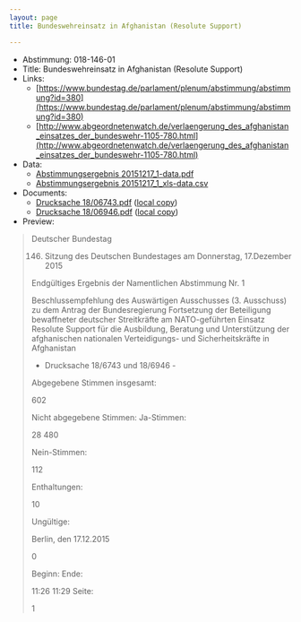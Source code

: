```yaml
---
layout: page
title: Bundeswehreinsatz in Afghanistan (Resolute Support)

---
```


* Abstimmung: 018-146-01
* Title: Bundeswehreinsatz in Afghanistan (Resolute Support)
* Links: 
    * [https://www.bundestag.de/parlament/plenum/abstimmung/abstimmung?id=380](https://www.bundestag.de/parlament/plenum/abstimmung/abstimmung?id=380)
    * [http://www.abgeordnetenwatch.de/verlaengerung_des_afghanistan_einsatzes_der_bundeswehr-1105-780.html](http://www.abgeordnetenwatch.de/verlaengerung_des_afghanistan_einsatzes_der_bundeswehr-1105-780.html)
* Data: 
    * [Abstimmungsergebnis 20151217_1-data.pdf](/abstimmungsliste/20151217_1-data.pdf)
    * [Abstimmungsergebnis 20151217_1_xls-data.csv](/abstimmungsliste/analyses/20151217_1_xls-data.csv)
* Documents: 
    * [Drucksache 18/06743.pdf](http://dip21.bundestag.de/dip21/btd/18/067/1806743.pdf) ([local copy](/abstimmungsdaten/018-146-01/1806743.pdf))
    * [Drucksache 18/06946.pdf](http://dip21.bundestag.de/dip21/btd/18/069/1806946.pdf) ([local copy](/abstimmungsdaten/018-146-01/1806946.pdf))
* Preview: 
> Deutscher Bundestag
> 
> 146. Sitzung des Deutschen Bundestages
> am Donnerstag, 17.Dezember 2015
> 
> Endgültiges Ergebnis der Namentlichen Abstimmung Nr. 1
> 
> Beschlussempfehlung des Auswärtigen Ausschusses (3. Ausschuss) zu dem Antrag der
> Bundesregierung
> Fortsetzung der Beteiligung bewaffneter deutscher Streitkräfte am NATO-geführten Einsatz
> Resolute Support für die Ausbildung, Beratung und Unterstützung der afghanischen
> nationalen Verteidigungs- und Sicherheitskräfte in Afghanistan
> - Drucksache 18/6743 und 18/6946 -
> 
> Abgegebene Stimmen insgesamt:
> 
> 602
> 
> Nicht abgegebene Stimmen:
> Ja-Stimmen:
> 
> 28
> 480
> 
> Nein-Stimmen:
> 
> 112
> 
> Enthaltungen:
> 
> 10
> 
> Ungültige:
> 
> Berlin, den 17.12.2015
> 
> 0
> 
> Beginn:
> Ende:
> 
> 11:26
> 11:29
> Seite:
> 
> 1
> 
> 
